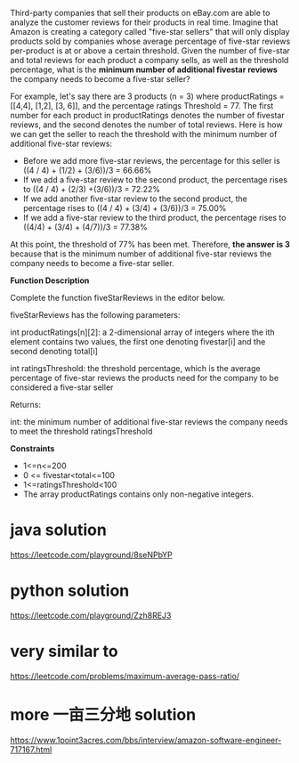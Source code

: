 Third-party companies that sell their products on eBay.com are able to analyze the customer reviews for their products in real time. Imagine that Amazon is creating a category called "five-star sellers" that will only display products sold by companies whose average percentage of five-star reviews per-product is at or above a certain threshold. Given the number of five-star and total reviews for each product a company sells, as well as the threshold percentage, what is the  **minimum number of additional fivestar reviews**  the company needs to become a five-star seller?

For example, let's say there are 3 products (n = 3) where productRatings = [[4,4], [1,2], [3, 6]], and the percentage ratings Threshold = 77. The first number for each product in productRatings denotes the number of fivestar reviews, and the second denotes the number of total reviews. Here is how we can get the seller to reach the threshold with the minimum number of additional five-star reviews:

* Before we add more five-star reviews, the percentage for this seller is ((4 / 4) + (1/2) + (3/6))/3 = 66.66%
* If we add a five-star review to the second product, the percentage rises to ((4 / 4) + (2/3) +(3/6))/3 = 72.22%
* If we add another five-star review to the second product, the percentage rises to ((4 / 4) + (3/4) + (3/6))/3 = 75.00%
* If we add a five-star review to the third product, the percentage rises to ((4/4) + (3/4) + (4/7))/3 = 77.38%

At this point, the threshold of 77% has been met. Therefore,  **the answer is 3**  because that is the minimum number of additional five-star reviews the company needs to become a five-star seller.

**Function Description**

Complete the function fiveStarReviews in the editor below.

fiveStarReviews has the following parameters:

int productRatings[n][2]: a 2-dimensional array of integers where the ith element contains two values, the first one denoting fivestar[i] and the second denoting total[i]

int ratingsThreshold: the threshold percentage, which is the average percentage of five-star reviews the products need for the company to be considered a five-star seller

Returns:

int: the minimum number of additional five-star reviews the company needs to meet the threshold ratingsThreshold

**Constraints**

* 1<=n<=200
* 0 <= fivestar<total<=100
* 1<=ratingsThreshold<100
* The array productRatings contains only non-negative integers.


# java solution 

https://leetcode.com/playground/8seNPbYP

# python solution 
https://leetcode.com/playground/Zzh8REJ3

# very similar to 
https://leetcode.com/problems/maximum-average-pass-ratio/


# more 一亩三分地 solution 

https://www.1point3acres.com/bbs/interview/amazon-software-engineer-717167.html

